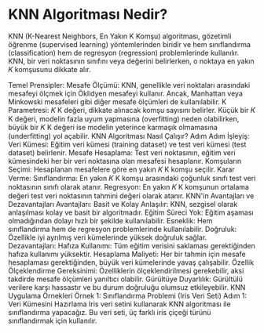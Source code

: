 # KNN Algoritması Nedir?
KNN (K-Nearest Neighbors, En Yakın K Komşu) algoritması, gözetimli öğrenme (supervised learning) yöntemlerinden biridir ve hem sınıflandırma (classification) hem de regresyon (regression) problemlerinde kullanılır. 
KNN, bir veri noktasının sınıfını veya değerini belirlerken, o noktaya en yakın 𝐾 komşusunu dikkate alır.

Temel Prensipler:
Mesafe Ölçümü: KNN, genellikle veri noktaları arasındaki mesafeyi ölçmek için Öklidyen mesafeyi kullanır. Ancak, Manhattan veya Minkowski mesafeleri gibi diğer mesafe ölçümleri de kullanılabilir.
K Parametresi: 
𝐾
K değeri, dikkate alınacak komşu sayısını belirler. Küçük bir 
𝐾
K değeri, modelin fazla uyum yapmasına (overfitting) neden olabilirken, büyük bir 
𝐾
K değeri ise modelin yeterince karmaşık olmamasına (underfitting) yol açabilir.
KNN Algoritması Nasıl Çalışır?
Adım Adım İşleyiş:
Veri Kümesi: Eğitim veri kümesi (training dataset) ve test veri kümesi (test dataset) belirlenir.
Mesafe Hesaplama: Test veri noktasının, eğitim veri kümesindeki her bir veri noktasına olan mesafesi hesaplanır.
Komşuların Seçimi: Hesaplanan mesafelere göre en yakın 
𝐾
K komşu seçilir.
Karar Verme:
Sınıflandırma: En yakın 
𝐾
K komşu arasındaki çoğunluk sınıfı test veri noktasının sınıfı olarak atanır.
Regresyon: En yakın 
𝐾
K komşunun ortalama değeri test veri noktasının tahmini değeri olarak atanır.
KNN'in Avantajları ve Dezavantajları
Avantajları:
Basit ve Kolay Anlaşılır: KNN, sezgisel olarak anlaşılması kolay ve basit bir algoritmadır.
Eğitim Süreci Yok: Eğitim aşaması olmadığından dolayı hızlı bir şekilde kullanılabilir.
Esneklik: Hem sınıflandırma hem de regresyon problemlerinde kullanılabilir.
Doğruluk: Özellikle iyi ayrılmış veri kümelerinde yüksek doğruluk sağlar.
Dezavantajları:
Hafıza Kullanımı: Tüm eğitim verisini saklaması gerektiğinden hafıza kullanımı yüksektir.
Hesaplama Maliyeti: Her bir tahmin için mesafe hesaplaması gerektiğinden, büyük veri kümelerinde yavaş çalışabilir.
Özellik Ölçeklendirme Gereksinimi: Özelliklerin ölçeklendirilmesi gerekebilir, aksi takdirde mesafe ölçümleri yanıltıcı olabilir.
Gürültüye Duyarlılık: Gürültülü verilere karşı hassastır ve bu durum doğruluğu olumsuz etkileyebilir.
KNN Uygulama Örnekleri
Örnek 1: Sınıflandırma Problemi (Iris Veri Seti)
Adım 1: Veri Kümesini Hazırlama
Iris veri setini kullanarak KNN algoritması ile sınıflandırma yapacağız. Bu veri seti, üç farklı iris çiçeği türünü sınıflandırmak için kullanılır.
